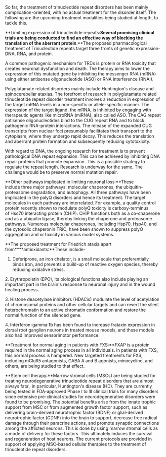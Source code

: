 So far, the treatment of trinucleotide repeat disorders has been mainly complication-oriented, with no actual treatment for the disorder itself. The following are the upcoming treatment modalities being studied at length, to tackle this.

**Limiting expression of trinucleotide repeats:**Several promising clinical trials are being conducted to find an effective way of blocking the translation of the aberrant protein**.**The proposed pharmacological treatment of Trinucleotide repeats target three fronts of genetic expression- DNA, RNA, and protein.

A common pathogenic mechanism for TRDs is protein or RNA toxicity that creates neuronal dysfunction and death. The therapy aims to lower the expression of this mutated gene by inhibiting the messenger RNA (mRNA) using either antisense oligonucleotide (ASO) or RNA interference (RNAi).

Polyglutamate related disorders mainly include Huntington's disease and spinocerebellar ataxias. The forefront of research in polyglutamate related trinucleotide repeat disorder treatment involves a reduction in expression of the target mRNA levels in a non-specific or allele-specific manner. The expression of the target ligand, the mRNA, is inhibited by engaging with therapeutic agents like microRNA (miRNA), also called ASO. The CAG repeat antisense oligonucleotides bind to the CUG repeat RNA and to block pathogenic RNA–protein interactions. The release of the expanded CUG transcripts from nuclear foci presumably facilitates their transport to the cytoplasm, where they undergo rapid decay. This reduces the translation and aberrant protein formation and subsequently reducing cytotoxicity.

With regard to DNA, the ongoing research for treatment is to prevent pathological DNA repeat expansion. This can be achieved by inhibiting DNA repair proteins that promote expansion. This is a possible strategy to regulate the repeat length. Research is underway for the same. The challenge would be to preserve normal mutation repair.

**Other pathways implicated in limiting neuronal loss:**These include three major pathways: molecular chaperones, the ubiquitin-proteasome degradation, and autophagy. All three pathways have been implicated in the polyQ disorders and hence its treatment. The target molecules in each pathway are interrelated. For example, a quality control protein recently shown to modulate polyQ toxicity is carboxy-terminus of Hsc70 interacting protein (CHIP). CHIP functions both as a co-chaperone and as a ubiquitin ligase, thereby linking the chaperone and proteasome pathways. Numerous molecular chaperones, including Hsp70, Hsp40, and the cytosolic chaperonin TRiC, have been shown to suppress polyQ aggregation and or toxicity in various model systems.

**The proposed treatment for Friedrich ataxia apart from****antioxidants:**These include-

1. Deferiprone, an iron chelator, is a small molecule that preferentially binds iron, and prevents a build-up of reactive oxygen species, thereby reducing oxidative stress.

2. Erythropoietin (EPO), its biological functions also include playing an important part in the brain's response to neuronal injury and in the wound healing process.

3. Histone deacetylase inhibitors (HDACis) modulate the level of acetylation of chromosomal proteins and other cellular targets and can revert the silent heterochromatin to an active chromatin conformation and restore the normal function of the silenced gene.

4. Interferon-gamma 1b has been found to increase frataxin expression in dorsal root ganglion neurons in treated mouse models, and these models also had improved sensorimotor performance.

**Treatment for normal aging in patients with FXS:**FXAP is a protein required in the normal aging process in all individuals. In patients with FXS, this normal process is hampered. New targeted treatments for FXS, including mGluR5 antagonists, GABA A and B agonists, minocycline, and others, are being studied to that effect.

**Stem cell therapy:**Marrow stromal cells (MSCs) are being studied for treating neurodegenerative trinucleotide repeat disorders that are almost always fatal, in particular, Huntington's disease (HD). They are currently being tested in FDA-approved Phase I to III clinical trials for many disorders since extensive pre-clinical studies for neurodegenerative disorders were found to be promising. The potential benefits arise from the innate trophic support from MSC or from augmented growth factor support, such as delivering brain-derived neurotrophic factor (BDNF) or glial-derived neurotrophic factor (GDNF) into the brain to support, decrease free radical damage through their paracrine actions, and promote synaptic connections among the afflicted neurons. This is done by using marrow stromal cells as a mode of delivery for these factors. This ultimately induces the survival and regeneration of host neurons. The current protocols are provided in support of applying MSC-based cellular therapies to the treatment of trinucleotide repeat disorders.